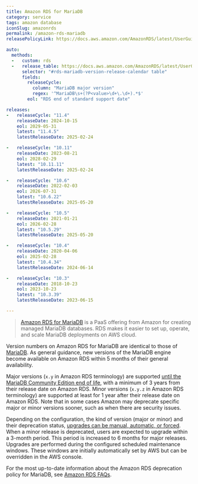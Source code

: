 ```yaml
---
title: Amazon RDS for MariaDB
category: service
tags: amazon database
iconSlug: amazonrds
permalink: /amazon-rds-mariadb
releasePolicyLink: https://docs.aws.amazon.com/AmazonRDS/latest/UserGuide/MariaDB.Concepts.VersionMgmt.html

auto:
  methods:
  -   custom: rds
  -   release_table: https://docs.aws.amazon.com/AmazonRDS/latest/UserGuide/MariaDB.Concepts.VersionMgmt.html
      selector: "#rds-mariadb-version-release-calendar table"
      fields:
        releaseCycle:
          column: "MariaDB major version"
          regex: '^MariaDB\s+(?P<value>\d+\.\d+).*$'
        eol: "RDS end of standard support date"

releases:
-   releaseCycle: "11.4"
    releaseDate: 2024-10-15
    eol: 2029-05-31
    latest: "11.4.5"
    latestReleaseDate: 2025-02-24

-   releaseCycle: "10.11"
    releaseDate: 2023-08-21
    eol: 2028-02-29
    latest: "10.11.11"
    latestReleaseDate: 2025-02-24

-   releaseCycle: "10.6"
    releaseDate: 2022-02-03
    eol: 2026-07-31
    latest: "10.6.22"
    latestReleaseDate: 2025-05-20

-   releaseCycle: "10.5"
    releaseDate: 2021-01-21
    eol: 2026-02-28
    latest: "10.5.29"
    latestReleaseDate: 2025-05-20

-   releaseCycle: "10.4"
    releaseDate: 2020-04-06
    eol: 2025-02-28
    latest: "10.4.34"
    latestReleaseDate: 2024-06-14

-   releaseCycle: "10.3"
    releaseDate: 2018-10-23
    eol: 2023-10-23
    latest: "10.3.39"
    latestReleaseDate: 2023-06-15

---
```


> [Amazon RDS for MariaDB](https://aws.amazon.com/rds/mariadb) is a PaaS offering from Amazon for
> creating managed MariaDB databases. RDS makes it easier to set up, operate, and
> scale MariaDB deployments on AWS cloud.

Version numbers on Amazon RDS for MariaDB are identical to those of [MariaDB](/mariadb). As general
guidance, new versions of the MariaDB engine become available on Amazon RDS within 5 months of their
general availability.

Major versions (`x.y` in Amazon RDS terminology) are supported [until the MariaDB Community
Edition end of life](/mariadb), with a minimum of 3 years from their release date on Amazon RDS.
Minor versions (`x.y.z` in Amazon RDS terminology) are supported at least for 1 year after their
release date on Amazon RDS. Note that in some cases Amazon may deprecate specific major or minor
versions sooner, such as when there are security issues.

Depending on the configuration, the kind of version (major or minor) and their deprecation status,
[upgrades can be manual, automatic, or forced](https://aws.amazon.com/rds/faqs/#How_do_I_control_if_and_when_the_engine_version_of_my_DB_instance_is_upgraded_to_new_supported_versions.3F).
When a minor release is deprecated, users are expected to upgrade within a 3-month period. This
period is increased to 6 months for major releases. Upgrades are performed during the configured
scheduled maintenance windows. These windows are initially automatically set by AWS but can be
overridden in the AWS console.

For the most up-to-date information about the Amazon RDS deprecation policy for MariaDB, see [Amazon
RDS FAQs](http://aws.amazon.com/rds/faqs/).
